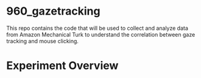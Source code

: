 # 960_gazetracking
This repo contains the code that will be used to collect and analyze data from Amazon Mechanical Turk to understand the correlation between gaze tracking and mouse clicking.

# Experiment Overview
